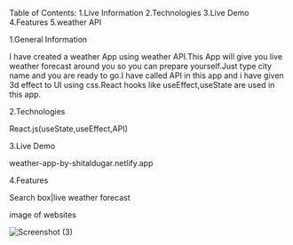 Table of Contents:
1.Live Information 2.Technologies 3.Live Demo 4.Features 5.weather API

1.General Information

I have created a weather App using weather API.This App will give you live weather forecast around you so you can prepare yourself.Just type city name and you are ready to go.I have called API in this app and i have given 3d effect to UI using css.React hooks like useEffect,useState are used in this app.

2.Technologies

React.js(useState,useEffect,API)

3.Live Demo

weather-app-by-shitaldugar.netlify.app

4.Features

Search box|live weather forecast

image of websites

![Screenshot (3)](https://user-images.githubusercontent.com/88958994/147391565-7b82c2bd-33ae-4592-8b13-c1fbba19e77d.png)


